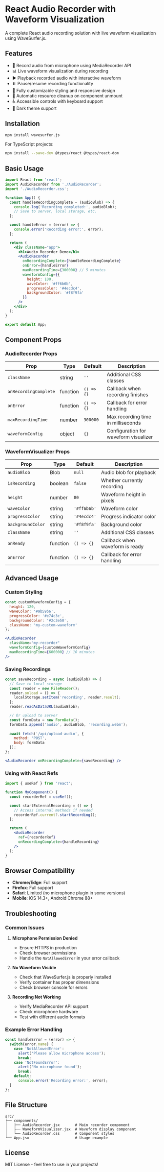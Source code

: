 # React Audio Recorder with Waveform Visualization

A complete React audio recording solution with live waveform visualization using WaveSurfer.js.

## Features

- 🎤 Record audio from microphone using MediaRecorder API
- 📊 Live waveform visualization during recording
- ▶️ Playback recorded audio with interactive waveform
- ⏸️ Pause/resume recording functionality  
- 🎨 Fully customizable styling and responsive design
- 🧹 Automatic resource cleanup on component unmount
- ♿ Accessible controls with keyboard support
- 🌙 Dark theme support

## Installation

```bash
npm install wavesurfer.js
```

For TypeScript projects:
```bash
npm install --save-dev @types/react @types/react-dom
```

## Basic Usage

```jsx
import React from 'react';
import AudioRecorder from './AudioRecorder';
import './AudioRecorder.css';

function App() {
  const handleRecordingComplete = (audioBlob) => {
    console.log('Recording completed:', audioBlob);
    // Save to server, local storage, etc.
  };

  const handleError = (error) => {
    console.error('Recording error:', error);
  };

  return (
    <div className="app">
      <h1>Audio Recorder Demo</h1>
      <AudioRecorder
        onRecordingComplete={handleRecordingComplete}
        onError={handleError}
        maxRecordingTime={300000} // 5 minutes
        waveformConfig={{
          height: 100,
          waveColor: '#ff6b6b',
          progressColor: '#4ecdc4',
          backgroundColor: '#f8f9fa'
        }}
      />
    </div>
  );
}

export default App;
```

## Component Props

### AudioRecorder Props

| Prop | Type | Default | Description |
|------|------|---------|-------------|
| `className` | string | `''` | Additional CSS classes |
| `onRecordingComplete` | function | `() => {}` | Callback when recording finishes |
| `onError` | function | `() => {}` | Callback for error handling |
| `maxRecordingTime` | number | `300000` | Max recording time in milliseconds |
| `waveformConfig` | object | `{}` | Configuration for waveform visualizer |

### WaveformVisualizer Props

| Prop | Type | Default | Description |
|------|------|---------|-------------|
| `audioBlob` | Blob | `null` | Audio blob for playback |
| `isRecording` | boolean | `false` | Whether currently recording |
| `height` | number | `80` | Waveform height in pixels |
| `waveColor` | string | `'#ff6b6b'` | Waveform color |
| `progressColor` | string | `'#4ecdc4'` | Progress indicator color |
| `backgroundColor` | string | `'#f8f9fa'` | Background color |
| `className` | string | `''` | Additional CSS classes |
| `onReady` | function | `() => {}` | Callback when waveform is ready |
| `onError` | function | `() => {}` | Callback for error handling |

## Advanced Usage

### Custom Styling

```jsx
const customWaveformConfig = {
  height: 120,
  waveColor: '#9b59b6',
  progressColor: '#e74c3c',
  backgroundColor: '#2c3e50',
  className: 'my-custom-waveform'
};

<AudioRecorder
  className="my-recorder"
  waveformConfig={customWaveformConfig}
  maxRecordingTime={600000} // 10 minutes
/>
```

### Saving Recordings

```jsx
const saveRecording = async (audioBlob) => {
  // Save to local storage
  const reader = new FileReader();
  reader.onload = () => {
    localStorage.setItem('recording', reader.result);
  };
  reader.readAsDataURL(audioBlob);

  // Or upload to server
  const formData = new FormData();
  formData.append('audio', audioBlob, 'recording.webm');
  
  await fetch('/api/upload-audio', {
    method: 'POST',
    body: formData
  });
};

<AudioRecorder onRecordingComplete={saveRecording} />
```

### Using with React Refs

```jsx
import { useRef } from 'react';

function MyComponent() {
  const recorderRef = useRef();

  const startExternalRecording = () => {
    // Access internal methods if needed
    recorderRef.current?.startRecording();
  };

  return (
    <AudioRecorder 
      ref={recorderRef}
      onRecordingComplete={handleRecording}
    />
  );
}
```

## Browser Compatibility

- **Chrome/Edge**: Full support
- **Firefox**: Full support  
- **Safari**: Limited (no microphone plugin in some versions)
- **Mobile**: iOS 14.3+, Android Chrome 88+

## Troubleshooting

### Common Issues

1. **Microphone Permission Denied**
   - Ensure HTTPS in production
   - Check browser permissions
   - Handle the `NotAllowedError` in your error callback

2. **No Waveform Visible**
   - Check that WaveSurfer.js is properly installed
   - Verify container has proper dimensions
   - Check browser console for errors

3. **Recording Not Working**
   - Verify MediaRecorder API support
   - Check microphone hardware
   - Test with different audio formats

### Example Error Handling

```jsx
const handleError = (error) => {
  switch(error.name) {
    case 'NotAllowedError':
      alert('Please allow microphone access');
      break;
    case 'NotFoundError':
      alert('No microphone found');
      break;
    default:
      console.error('Recording error:', error);
  }
};
```

## File Structure

```
src/
├── components/
│   ├── AudioRecorder.jsx       # Main recorder component
│   ├── WaveformVisualizer.jsx  # Waveform display component
│   └── AudioRecorder.css       # Component styles
└── App.jsx                     # Usage example
```

## License

MIT License - feel free to use in your projects!
